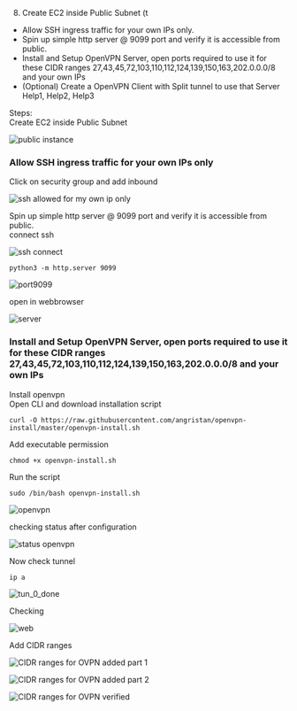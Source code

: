8. Create EC2 inside Public Subnet (t
  - Allow SSH ingress traffic for your own IPs only.
  - Spin up simple http server @ 9099 port and verify it is accessible from public.
  - Install and Setup OpenVPN Server, open ports required to use it for these CIDR ranges 27,43,45,72,103,110,112,124,139,150,163,202.0.0.0/8 and your own IPs
  - (Optional) Create a OpenVPN Client with Split tunnel to use that Server Help1, Help2, Help3

Steps:<br/>
Create EC2 inside Public Subnet <br/>

![public instance](https://user-images.githubusercontent.com/53372486/144971031-ebeefebb-013c-45af-a89f-2119a217074a.png)<br/>

### Allow SSH ingress traffic for your own IPs only
Click on security group and add inbound <br/>

![ssh allowed for my own ip only](https://user-images.githubusercontent.com/53372486/144971034-efda2ab7-cbb4-431d-a771-1f876640c994.PNG)<br/>

Spin up simple http server @ 9099 port and verify it is accessible from public.<br/>
connect ssh

![ssh connect](https://user-images.githubusercontent.com/53372486/144970396-31529007-819f-40ac-9fae-501a0088acb6.png)<br/>
```
python3 -m http.server 9099
```

![port9099](https://user-images.githubusercontent.com/53372486/144970391-84f07b9b-10f4-4534-a2a9-eb391c9b4f6b.png)<br/>

open in webbrowser

![server](https://user-images.githubusercontent.com/53372486/144970393-ca6d0160-e811-4ac0-adf2-a9cfab90fc33.png)<br/>

### Install and Setup OpenVPN Server, open ports required to use it for these CIDR ranges 27,43,45,72,103,110,112,124,139,150,163,202.0.0.0/8 and your own IPs

Install openvpn<br/>
Open CLI and download installation script
```
curl -O https://raw.githubusercontent.com/angristan/openvpn-install/master/openvpn-install.sh
```
Add executable permission <br/>
```
chmod +x openvpn-install.sh
```
Run the script<br/>
```
sudo /bin/bash openvpn-install.sh
```
![openvpn](https://user-images.githubusercontent.com/53372486/145210418-e36b7fe4-8333-4d93-89cd-622ef0222d00.png)<br/>

checking status after configuration <br/>

![status openvpn](https://user-images.githubusercontent.com/53372486/144970399-0fb56a07-a094-4aa4-ace4-88c3dcf3a376.png)<br/>

Now check tunnel<br/>
```
ip a
```
![tun_0_done](https://user-images.githubusercontent.com/53372486/145209865-2f81a038-26f0-4738-965d-307c8cf3c65b.png)<br/>

Checking<br/>

![web](https://user-images.githubusercontent.com/53372486/145210449-2fa75d22-4a25-410e-a084-47ba8911ebcb.png)

Add CIDR ranges<br/>

![CIDR ranges for OVPN added part 1](https://user-images.githubusercontent.com/53372486/144970374-f54b8eba-72af-4b2c-b910-d7b698e08034.PNG)<br/>

![CIDR ranges for OVPN added part 2](https://user-images.githubusercontent.com/53372486/144970377-fa023ff5-c78b-4f0d-b059-2ea6734b1f5a.PNG)<br/>

![CIDR ranges for OVPN verified](https://user-images.githubusercontent.com/53372486/144970379-492d7711-b1c2-4eb4-8178-846fa782e450.PNG)<br/>










